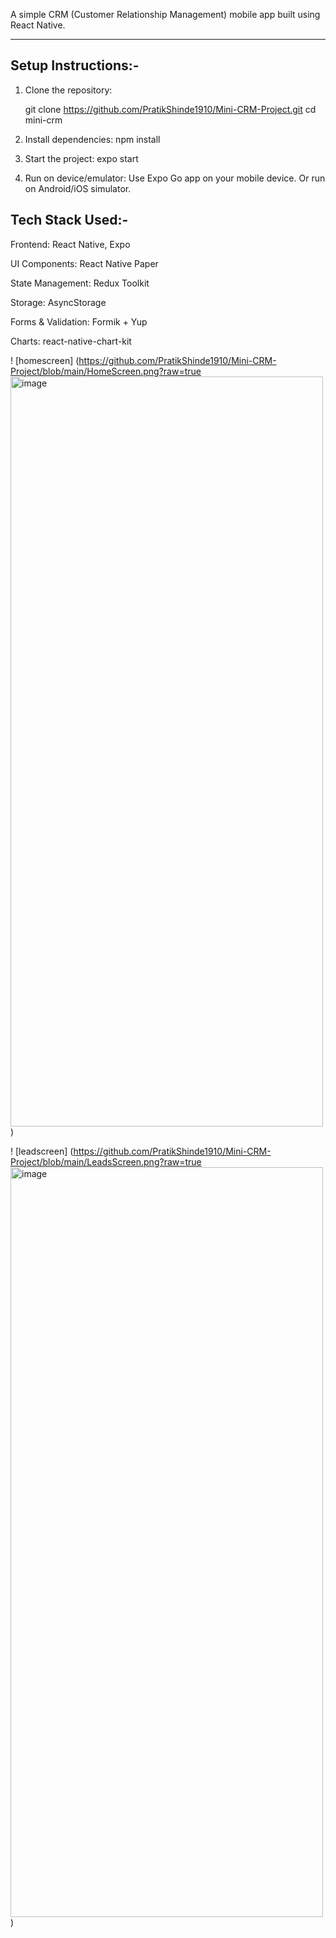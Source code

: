 A simple CRM (Customer Relationship Management) mobile app built using React Native.  

---

## Setup Instructions:-

1. Clone the repository:
   
   git clone https://github.com/PratikShinde1910/Mini-CRM-Project.git
   cd mini-crm
   
3. Install dependencies:
   npm install

4. Start the project:
   expo start

5. Run on device/emulator:
   Use Expo Go app on your mobile device.
   Or run on Android/iOS simulator.

## Tech Stack Used:-
Frontend: React Native, Expo

UI Components: React Native Paper

State Management: Redux Toolkit 

Storage: AsyncStorage 

Forms & Validation: Formik + Yup

Charts: react-native-chart-kit 


! [homescreen] (https://github.com/PratikShinde1910/Mini-CRM-Project/blob/main/HomeScreen.png?raw=true<img width="500" height="1200" alt="image" src="https://github.com/user-attachments/assets/0ba61635-7c26-4d20-9c18-f24a0b3c8305" />
)

! [leadscreen] (https://github.com/PratikShinde1910/Mini-CRM-Project/blob/main/LeadsScreen.png?raw=true<img width="500" height="1200" alt="image" src="https://github.com/user-attachments/assets/61723509-8789-42cb-bc45-a030e5765196" />
)


